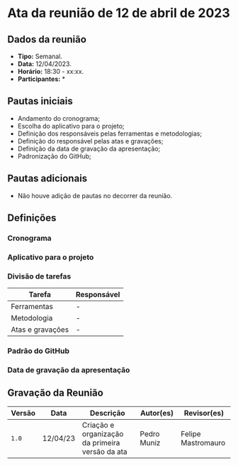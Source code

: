 # Ata da reunião de 12 de abril de 2023

## Dados da reunião

* **Tipo:** Semanal.
* **Data:** 12/04/2023.
* **Horário:** 18:30 - xx:xx.
* **Participantes:**
    * 



## Pautas iniciais

* Andamento do cronograma;
* Escolha do aplicativo para o projeto;
* Definição dos responsáveis pelas ferramentas e metodologias;
* Definição do responsável pelas atas e gravações;
* Definição da data de gravação da apresentação;
* Padronização do GitHub;

## Pautas adicionais

* Não houve adição de pautas no decorrer da reunião.

## Definições

### Cronograma

### Aplicativo para o projeto

### Divisão de tarefas

| Tarefa | Responsável |
| ------ | ----------- |
| Ferramentas | - |
| Metodologia | - |
| Atas e gravações | - |

### Padrão do GitHub

### Data de gravação da apresentação

## Gravação da Reunião

|  Versão  |   Data   |                      Descrição                      |    Autor(es)   |  Revisor(es)  |
| -------- | -------- | --------------------------------------------------- | -------------- | ------------- |
|  `1.0`   | 12/04/23 | Criação e organização da primeira versão da ata | Pedro Muniz | Felipe Mastromauro |